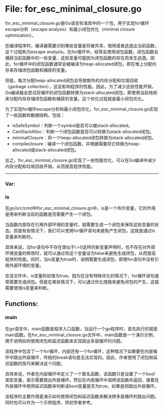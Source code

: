 # File: for_esc_minimal_closure.go

for_esc_minimal_closure.go是Go语言标准库中的一个包，用于实现for循环escape分析（escape analysis）和最小闭包优化（minimal closure optimization）。

在编译程序时，编译器需要识别哪些变量是将被共享、借用或者逃逸出当前函数，这个过程称为escape analysis。在for循环中，经常会使用闭包函数，闭包函数会捕获当前函数中的一些变量，这些变量可能因为闭包函数的存在而发生逃逸。因此，for循环中的闭包函数通常会被编译为heap-allocated闭包，即在堆上分配内存来存储闭包函数和捕获的变量。

但是，每次分配heap-allocated闭包会导致额外的内存分配和垃圾回收（garbage collection），这会影响程序的性能。因此，为了减少这些性能开销，Go编译器会尝试将循环的闭包函数转换为stack-allocated闭包，即使用当前栈帧来分配内存存储闭包函数和捕获的变量。这个优化过程就是最小闭包优化。

为了实现for循环escape分析和最小闭包优化，for_esc_minimal_closure.go实现了一些函数和数据结构，包括：

- isSafeSymbol：判断一个symbol是否可以被stack-allocated。
- CanStackAlloc：判断一个闭包函数是否可以转换为stack-allocated闭包。
- minimalClosure：将一个heap-allocated闭包转换为stack-allocated闭包。
- compileclosure：编译一个闭包函数，并根据需要将它转换为heap-allocated或stack-allocated闭包。

总之，for_esc_minimal_closure.go实现了一些性能优化，可以在Go编译中减少内存分配和垃圾回收开销，从而提高程序性能。




---

### Var:

### is

在go/src/cmd中for_esc_minimal_closure.go中，is是一个布尔变量，它的作用是用来判断当前的函数是否需要产生一个闭包。

当函数内部存在引用外部环境的变量时，就需要生成一个闭包来保存这些变量的状态。但是有些情况下，我们可以使用for循环语句来避免产生闭包，这就是通过is变量来判断的。

具体来说，当for语句中不存在类似于i:=0这样的新变量声明时，也不存在对外部环境变量的修改时，就可以通过将这个变量设为false来避免生成闭包，从而提高程序的性能。同时，当is变量为true时，说明需要生成闭包，即使for语句中没有引用外部环境的变量。

在该文件中，is变量的初值为true。因为在没有特殊优化的情况下，for循环语句通常需要生成闭包。但是在某些情况下，可以通过优化措施来避免闭包的产生，这就需要使用is变量来判断。



## Functions:

### main

在go语言中，main函数是程序入口函数，当运行一个go程序时，首先执行的就是main函数。在for_esc_minimal_closure.go文件中，main函数是一个演示示例，用于说明如何使用闭包和延迟函数来实现跳出多层循环的问题。

该程序中包含了一个for循环，内部还有一个for循环，这种情况下如果要在内层循环中跳出外层循环，传统的break语句是无法实现的。因此，作者使用了闭包和延迟函数的技巧来解决这个问题。

具体来说，作者在内层循环中定义了一个匿名函数，该函数只是设置了一个bool类型变量，表示需要跳出外层循环。然后在内层循环中调用该函数并返回，接着在外层循环中使用延迟函数来判断该bool变量是否为true，如果是则跳出外层循环。

该程序的主要作用是演示如何使用闭包和延迟函数来解决跨多层循环的跳出问题。同时也可以作为一个示例程序，供初学者参考。



